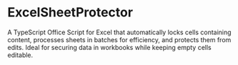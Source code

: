 # ExcelSheetProtector
A TypeScript Office Script for Excel that automatically locks cells containing content, processes sheets in batches for efficiency, and protects them from edits. Ideal for securing data in workbooks while keeping empty cells editable.
